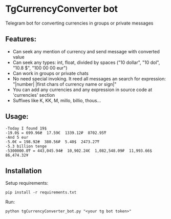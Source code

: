 # TgCurrencyConverter bot
Telegram bot for converting currencies in groups or private messages

## Features:
- Can seek any mention of currency and send message with converted value
- Can seek any types: int, float, divided by spaces ("10 dollar", "10 dol", "10.8 $", "100 00 00 eur") 
- Can work in groups or private chats
- No need special invoking. It reed all messages an search for expression: "|number| |first chars of currency name or sign|"
- You can add any currencies and any expression in source code at 'currencies' section
- Suffixes like K, KK, M, millo, billio, thous...

## Usage:

    -Today I found 19$
    -19.0$ = 699.96₴  17.59€  1339.12₽  8702.95₸
    -And 5 eur
    -5.0€ = 198.92₴  380.56₽  5.40$  2473.27₸
    -5.3 billion tenge
    -5300000.0₸ = 443,045.94₴  10,902.24€  1,082,548.09₽  11,993.66$  86,474.32¥


## Installation
Setup requirements:
```
pip install -r requirements.txt
```
Run:
```
python tgCurrencyConverter_bot.py "<your tg bot token>"
```